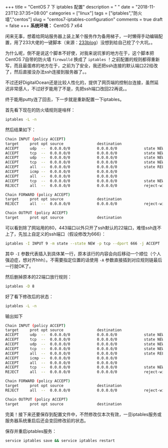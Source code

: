 +++
title = "CentOS 7 下 iptables 配置"
description = " "
date = "2018-11-23T12:37:35+08:00"
categories = ["linux"]
tags = ["iptables","防火墙","centos"]
slug = "centos7-iptables-configuration"
comments = true
draft = false
+++
**系统环境：** CentOS 7 x64

闲来无事，想着给网站服务器上装上某个服务作为备用梯子，一时懒得手动编辑配置，用了233大佬的一键脚本（来源：[233blog](https://233yes.com/post/1/)）没想到给自己挖了个大坑。。

为什么呢，倒不是说这个脚本不好使，对我来说坑爹的地方在于，这个脚本把CentOS 7自带的防火墙 `firewalld` 换成了 `iptables` ！之前配置的规则都得重新写，而且最蛋疼的地方在于，之前为了安全，我还把ssh连接的默认端口22给改了，然后直接没办法ssh连接到服务器了。。

不过还好DigitalOcean还是比较人性化的，提供了网页端的控制台连接，虽然延迟非常感人，不过好歹能用了不是，先把ssh端口改回22再说。。

终于能用putty连了回去，下一步就是重新配置一下iptables。

  首先看下现在的防火墙规则是啥样：

```bash
iptables -L -n
```

 然后结果如下：

```bash
Chain INPUT (policy ACCEPT)
target     prot opt source               destination
ACCEPT     udp  --  0.0.0.0/0            0.0.0.0/0            state NEW udp dpt:443
ACCEPT     tcp  --  0.0.0.0/0            0.0.0.0/0            state NEW tcp dpt:443
ACCEPT     udp  --  0.0.0.0/0            0.0.0.0/0            state NEW udp dpt:80
ACCEPT     tcp  --  0.0.0.0/0            0.0.0.0/0            state NEW tcp dpt:80
ACCEPT     all  --  0.0.0.0/0            0.0.0.0/0            state RELATED,ESTABLISHED
ACCEPT     icmp --  0.0.0.0/0            0.0.0.0/0
ACCEPT     all  --  0.0.0.0/0            0.0.0.0/0
ACCEPT     tcp  --  0.0.0.0/0            0.0.0.0/0            state NEW tcp dpt:22
REJECT     all  --  0.0.0.0/0            0.0.0.0/0            reject-with icmp-host-prohibited

Chain FORWARD (policy ACCEPT)
target     prot opt source               destination
REJECT     all  --  0.0.0.0/0            0.0.0.0/0            reject-with icmp-host-prohibited

Chain OUTPUT (policy ACCEPT)
target     prot opt source               destination
```

可以看到除了网站用的80，443端口以外只开了ssh默认的22端口，难怪ssh连不上了，先加上自定义的ssh端口（假设修改为666）：

```bash
iptables -I INPUT 9 -m state --state NEW -p tcp --dport 666 -j ACCEPT
```

其中 `-I` 参数代表插入到具体某一行，原本该行的内容会向后移动一个顺位（个人强迫症，想对齐hhh）。不需要指定位置的话使用 `-A` 参数直接插到对应规则链最后一行就OK了。

然后删掉原本的22端口放行规则：

```bash
iptables -D 8
```

好了看下修改后的状态：

```bash
iptables -L -n
```

输出如下

```bash
Chain INPUT (policy ACCEPT)
target     prot opt source               destination
ACCEPT     udp  --  0.0.0.0/0            0.0.0.0/0            state NEW udp dpt:443
ACCEPT     tcp  --  0.0.0.0/0            0.0.0.0/0            state NEW tcp dpt:443
ACCEPT     udp  --  0.0.0.0/0            0.0.0.0/0            state NEW udp dpt:80
ACCEPT     tcp  --  0.0.0.0/0            0.0.0.0/0            state NEW tcp dpt:80
ACCEPT     all  --  0.0.0.0/0            0.0.0.0/0            state RELATED,ESTABLISHED
ACCEPT     icmp --  0.0.0.0/0            0.0.0.0/0
ACCEPT     all  --  0.0.0.0/0            0.0.0.0/0
ACCEPT     tcp  --  0.0.0.0/0            0.0.0.0/0            state NEW tcp dpt:666
REJECT     all  --  0.0.0.0/0            0.0.0.0/0            reject-with icmp-host-prohibited

Chain FORWARD (policy ACCEPT)
target     prot opt source               destination
REJECT     all  --  0.0.0.0/0            0.0.0.0/0            reject-with icmp-host-prohibited

Chain OUTPUT (policy ACCEPT)
target     prot opt source               destination
```

完美！接下来还要保存到配置文件中，不然修改仅本次有效，一旦iptables服务或服务器系统重启后还会变回修改前的状态。

保存并重启iptables服务：

```bash
service iptables save && service iptables restart
```